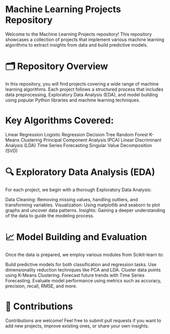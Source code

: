 # Machine Learning Projects Repository
Welcome to the Machine Learning Projects repository! This repository showcases a collection of projects that implement various machine learning algorithms to extract insights from data and build predictive models.

# 🗂️ Repository Overview
In this repository, you will find projects covering a wide range of machine learning algorithms. Each project follows a structured process that includes data preprocessing, Exploratory Data Analysis (EDA), and model building using popular Python libraries and machine learning techniques.

# Key Algorithms Covered:
Linear Regression
Logistic Regression
Decision Tree
Random Forest
K-Means Clustering
Principal Component Analysis (PCA)
Linear Discriminant Analysis (LDA)
Time Series Forecasting
Singular Value Decomposition (SVD)

# 🔍 Exploratory Data Analysis (EDA)

For each project, we begin with a thorough Exploratory Data Analysis:

Data Cleaning: Removing missing values, handling outliers, and transforming variables.
Visualization: Using matplotlib and seaborn to plot graphs and uncover data patterns.
Insights: Gaining a deeper understanding of the data to guide the modeling process.

# 📈 Model Building and Evaluation

Once the data is prepared, we employ various modules from Scikit-learn to:

Build predictive models for both classification and regression tasks.
Use dimensionality reduction techniques like PCA and LDA.
Cluster data points using K-Means Clustering.
Forecast future trends with Time Series Forecasting.
Evaluate model performance using metrics such as accuracy, precision, recall, RMSE, and more.

# 🌟 Contributions
Contributions are welcome! Feel free to submit pull requests if you want to add new projects, improve existing ones, or share your own insights.
